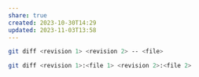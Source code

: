 ```yaml
---
share: true
created: 2023-10-30T14:29
updated: 2023-11-03T13:58
---
```

```bash
git diff <revision 1> <revision 2> -- <file>
```
```bash
git diff <revision 1>:<file 1> <revision 2>:<file 2>
```
